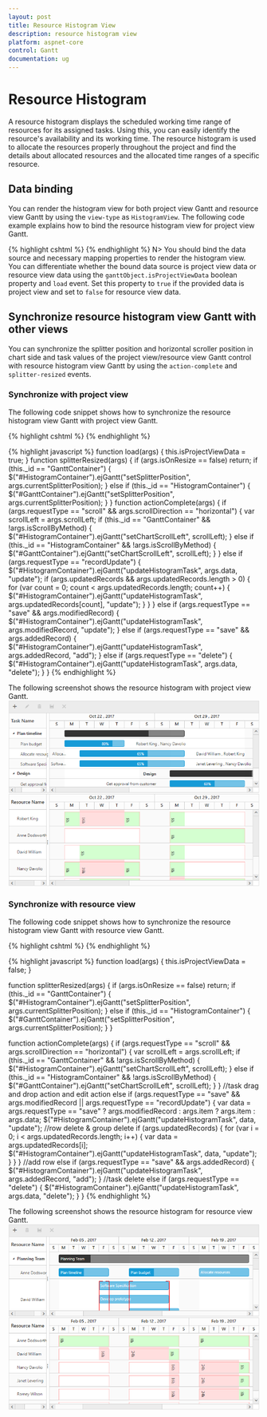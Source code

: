```yaml
---
layout: post
title: Resource Histogram View
description: resource histogram view
platform: aspnet-core
control: Gantt
documentation: ug
---
```


# Resource Histogram

A resource histogram displays the scheduled working time range of resources for its assigned tasks. Using this, you can easily identify the resource's availability and its working time. The resource histogram is used to allocate the resources properly throughout the project and find the details about allocated resources and the allocated time ranges of a specific resource.

## Data binding
You can render the histogram view for both project view Gantt and resource view Gantt by using the `view-type` as `HistogramView`. 
The following code example explains how to bind the resource histogram view for project view Gantt.

{% highlight cshtml %}
<ej-gantt id="GanttContainer" datasource="ViewBag.datasource" resources="ViewBag.resources" view-type="ProjectView" end-date-mapping="EndDate" resource-id-mapping="ResourceID" resource-name-mapping="ResourceName" resource-info-mapping="ResourceID" task-id-mapping="TaskID" task-name-mapping="TaskName" start-date-mapping="StartDate" duration-mapping="Duration" progress-mapping="Progress" child-mapping="SubTasks">
</ej-gantt>
<ej-gantt id="HistogramContainer" datasource="ViewBag.datasource" resources="ViewBag.resources" view-type="HistogramView" resource-id-mapping="ResourceID" resource-name-mapping="ResourceName" resource-info-mapping="ResourceID" task-id-mapping="TaskID" task-name-mapping="TaskName" start-date-mapping="StartDate" end-date-mapping="EndDate" duration-mapping="Duration" progress-mapping="Progress" child-mapping="SubTasks">
</ej-gantt>
{% endhighlight %}
N> You should bind the data source and necessary mapping properties to render the histogram view. You can differentiate whether the bound data source is project view data or resource view data using the `ganttObject.isProjectViewData` boolean property and `load` event. Set this property to `true` if the provided data is project view and set to `false` for resource view data.

## Synchronize resource histogram view Gantt with other views

You can synchronize the splitter position and horizontal scroller position in chart side and task values of the project view/resource view Gantt control with resource histogram view Gantt by using the `action-complete` and `splitter-resized` events.

### Synchronize with project view

The following code snippet shows how to synchronize the resource histogram view Gantt with project view Gantt.

{% highlight cshtml %}
<ej-gantt id="GanttContainer" datasource="ViewBag.datasource" resources="ViewBag.resources" view-type="ProjectView" splitter-resized="splitterResized" action-complete="actionComplete">
</ej-gantt>
<ej-gantt id="HistogramContainer" datasource="ViewBag.datasource" resources="ViewBag.resources" view-type="HistogramView" load="load" splitter-resized="splitterResized" action-complete="actionComplete">
</ej-gantt>
{% endhighlight %}

{% highlight javascript %}
function load(args) {
    this.isProjectViewData = true;
}
function splitterResized(args) {
    if (args.isOnResize == false) return;
    if (this._id == "GanttContainer") {
        $("#HistogramContainer").ejGantt("setSplitterPosition", args.currentSplitterPosition);
    } else if (this._id == "HistogramContainer") {
        $("#GanttContainer").ejGantt("setSplitterPosition", args.currentSplitterPosition);
    }
}
function actionComplete(args) {
    if (args.requestType == "scroll" && args.scrollDirection == "horizontal") {
        var scrollLeft = args.scrollLeft;
        if (this._id == "GanttContainer" && !args.isScrollByMethod) {
            $("#HistogramContainer").ejGantt("setChartScrollLeft", scrollLeft);
        } else if (this._id == "HistogramContainer" && !args.isScrollByMethod) {
            $("#GanttContainer").ejGantt("setChartScrollLeft", scrollLeft);
        }
    } else if (args.requestType == "recordUpdate") {
        $("#HistogramContainer").ejGantt("updateHistogramTask", args.data, "update");
        if (args.updatedRecords && args.updatedRecords.length > 0) {
            for (var count = 0; count < args.updatedRecords.length; count++) {
                $("#HistogramContainer").ejGantt("updateHistogramTask", args.updatedRecords[count], "update");
            }
        }
    } else if (args.requestType == "save" && args.modifiedRecord) {
        $("#HistogramContainer").ejGantt("updateHistogramTask", args.modifiedRecord, "update");
    } else if (args.requestType == "save" && args.addedRecord) {
        $("#HistogramContainer").ejGantt("updateHistogramTask", args.addedRecord, "add");
    } else if (args.requestType == "delete") {
        $("#HistogramContainer").ejGantt("updateHistogramTask", args.data, "delete");
    }
}
{% endhighlight %}

The following screenshot shows the resource histogram with project view Gantt.
![](HistogramView_images/HistogramView_1.png)

### Synchronize with resource view
The following code snippet shows how to synchronize the resource histogram view Gantt with resource view Gantt.

{% highlight cshtml %}
<ej-gantt id="GanttContainer" datasource="ViewBag.datasource" resources="ViewBag.resources" group-collection="ViewBag.groups" view-type="ResourceView" end-date-mapping="EndDate" resource-id-mapping="ResourceId" resource-name-mapping="ResourceName" resource-info-mapping="ResourceID" task-id-mapping="TaskID" task-name-mapping="TaskName" start-date-mapping="StartDate" duration-mapping="Duration" progress-mapping="Progress" schedule-end-date="03/16/2017" group-id-mapping="TeamId" group-name-mapping="TeamName" splitter-resized="splitterResized" action-complete="actionComplete" child-mapping="Children">
</ej-gantt>
<ej-gantt id="HistogramContainer" datasource="ViewBag.datasource" resources="ViewBag.resources" group-collection="ViewBag.groups" view-type="HistogramView" resource-id-mapping="ResourceId" resource-name-mapping="ResourceName" resource-info-mapping="ResourceID" task-id-mapping="TaskID" task-name-mapping="TaskName" start-date-mapping="StartDate" duration-mapping="Duration" progress-mapping="Progress" schedule-start-date="02/01/2017" schedule-end-date="03/16/2017" group-id-mapping="TeamId" group-name-mapping="TeamName" allow-column-resize="true" load="load" splitter-resized="splitterResized" action-complete="actionComplete" child-mapping="Children">
</ej-gantt>
{% endhighlight %}

{% highlight javascript %}
function load(args) {
    this.isProjectViewData = false;
}

function splitterResized(args) {
    if (args.isOnResize == false) return;
    if (this._id == "GanttContainer") {
        $("#HistogramContainer").ejGantt("setSplitterPosition", args.currentSplitterPosition);
    } else if (this._id == "HistogramContainer") {
        $("#GanttContainer").ejGantt("setSplitterPosition", args.currentSplitterPosition);
    }
}

function actionComplete(args) {
    if (args.requestType == "scroll" && args.scrollDirection == "horizontal") {
        var scrollLeft = args.scrollLeft;
        if (this._id == "GanttContainer" && !args.isScrollByMethod) {
            $("#HistogramContainer").ejGantt("setChartScrollLeft", scrollLeft);
        } else if (this._id == "HistogramContainer" && !args.isScrollByMethod) {
            $("#GanttContainer").ejGantt("setChartScrollLeft", scrollLeft);
        }
    }
    //task drag and drop action and edit action
    else if (args.requestType == "save" && args.modifiedRecord || args.requestType == "recordUpdate") {
        var data = args.requestType == "save" ? args.modifiedRecord : args.item ? args.item : args.data;
        $("#HistogramContainer").ejGantt("updateHistogramTask", data, "update");
        //row delete & group delete
        if (args.updatedRecords) {
            for (var i = 0; i < args.updatedRecords.length; i++) {
                var data = args.updatedRecords[i];
                $("#HistogramContainer").ejGantt("updateHistogramTask", data, "update");
            }
        }
    }
    //add row
    else if (args.requestType == "save" && args.addedRecord) {
        $("#HistogramContainer").ejGantt("updateHistogramTask", args.addedRecord, "add");
    }
    //task delete
    else if (args.requestType == "delete") {
        $("#HistogramContainer").ejGantt("updateHistogramTask", args.data, "delete");
    }
}
{% endhighlight %}

The following screenshot shows the resource histogram for resource view Gantt.
![](HistogramView_images/HistogramView_2.png)
